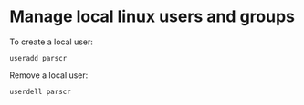 # Manage local linux users and groups

To create a local user: 

```
useradd parscr
```

Remove a local user:

```
userdell parscr
```
